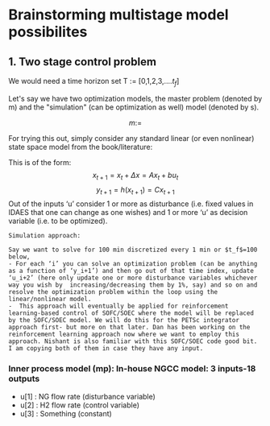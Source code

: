 # Brainstorming multistage model possibilites


## 1. Two stage control problem 

We would need a time horizon set T := [0,1,2,3,....$t_f$]

Let's say we have two optimization models, the master problem (denoted by m) and the "simulation" (can be optimization as well) model (denoted by s). 

$$m := $$
   


For trying this out, simply consider any standard linear (or even nonlinear) state space model from the book/literature: 

This is of the form: 
$$x_{t+1}=x_t+\Delta x = Ax_t+bu_t$$
$$y_{t+1}=h(x_{t+1}) = Cx_{t+1}$$
   Out of the inputs ‘u’ consider 1 or more as disturbance (i.e. fixed values in IDAES that one can change as one wishes) and 1 or more ‘u’ as decision variable (i.e. to be optimized).
   
    Simulation approach:

    Say we want to solve for 100 min discretized every 1 min or $t_f$=100 below, 
    - For each ‘i’ you can solve an optimization problem (can be anything as a function of ‘y_i+1’) and then go out of that time index, update ‘u_i+2’ (here only update one or more disturbance variables whichever way you wish by  increasing/decreasing them by 1%, say) and so on and resolve the optimization problem within the loop using the linear/nonlinear model.
    -  This approach will eventually be applied for reinforcement learning-based control of SOFC/SOEC where the model will be replaced by the SOFC/SOEC model. We will do this for the PETSc integrator approach first- but more on that later. Dan has been working on the reinforcement learning approach now where we want to employ this approach. Nishant is also familiar with this SOFC/SOEC code good bit. I am copying both of them in case they have any input.


### Inner process model (mp): In-house NGCC model: 3 inputs-18 outputs
- u[1] : NG flow rate (disturbance variable)
- u[2] : H2 flow rate (control variable)
- u[3] : Something    (constant)
  


